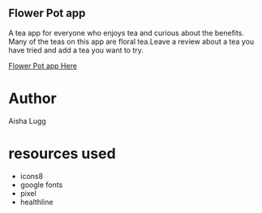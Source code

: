 ## Flower Pot app

A tea app for everyone who enjoys tea and curious about the benefits. 
Many of the teas on this app are floral tea.Leave a review about a tea you have
 tried and add a tea you want to try.  

<a href="https://flower-p0t.herokuapp.com/">Flower Pot app Here</a>

#  Author
Aisha Lugg



# resources used
* icons8
* google fonts
* pixel
* healthline

